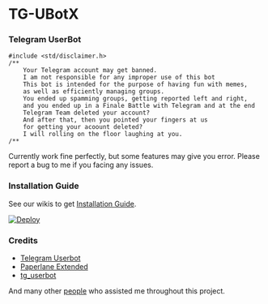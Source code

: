 # TG-UBotX

### Telegram UserBot

```
#include <std/disclaimer.h>
/**
    Your Telegram account may get banned.
    I am not responsible for any improper use of this bot
    This bot is intended for the purpose of having fun with memes,
    as well as efficiently managing groups.
    You ended up spamming groups, getting reported left and right,
    and you ended up in a Finale Battle with Telegram and at the end
    Telegram Team deleted your account?
    And after that, then you pointed your fingers at us
    for getting your acoount deleted?
    I will rolling on the floor laughing at you.
/**
```

Currently work fine perfectly, but some features may give you error. Please report a bug to me if you facing any issues.

### Installation Guide

See our wikis to get [Installation Guide](https://github.com/HitaloKun/TG-UBotX/wiki).

[![Deploy](https://www.herokucdn.com/deploy/button.svg)](https://heroku.com/deploy?template=https://github.com/HitaloKun/TG-UBotX)

### Credits

- [Telegram Userbot](https://github.com/MyPaperPlane/Telegram-UserBot)
- [Paperlane Extended](https://github.com/AvinashReddy3108/PaperplaneExtended)
- [tg_userbot](https://github.com/watzon/tg_userbot)

And many other <a href="https://github.com/HitaloKun/TG-UBotX/graphs/contributors">people</a> who assisted me throughout this project.
